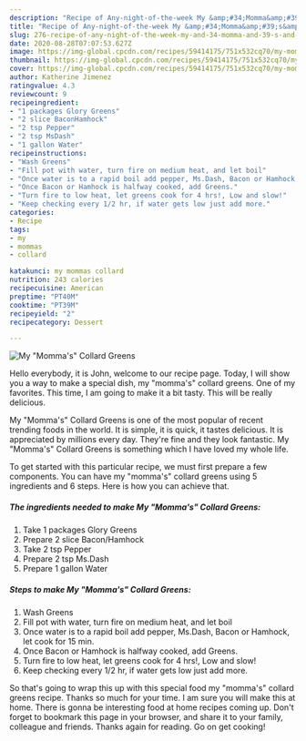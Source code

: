 ```yaml
---
description: "Recipe of Any-night-of-the-week My &amp;#34;Momma&amp;#39;s&amp;#34; Collard Greens"
title: "Recipe of Any-night-of-the-week My &amp;#34;Momma&amp;#39;s&amp;#34; Collard Greens"
slug: 276-recipe-of-any-night-of-the-week-my-and-34-momma-and-39-s-and-34-collard-greens
date: 2020-08-28T07:07:53.627Z
image: https://img-global.cpcdn.com/recipes/59414175/751x532cq70/my-mommas-collard-greens-recipe-main-photo.jpg
thumbnail: https://img-global.cpcdn.com/recipes/59414175/751x532cq70/my-mommas-collard-greens-recipe-main-photo.jpg
cover: https://img-global.cpcdn.com/recipes/59414175/751x532cq70/my-mommas-collard-greens-recipe-main-photo.jpg
author: Katherine Jimenez
ratingvalue: 4.3
reviewcount: 9
recipeingredient:
- "1 packages Glory Greens"
- "2 slice BaconHamhock"
- "2 tsp Pepper"
- "2 tsp MsDash"
- "1 gallon Water"
recipeinstructions:
- "Wash Greens"
- "Fill pot with water, turn fire on medium heat, and let boil"
- "Once water is to a rapid boil add pepper, Ms.Dash, Bacon or Hamhock, let cook for 15 min."
- "Once Bacon or Hamhock is halfway cooked, add Greens."
- "Turn fire to low heat, let greens cook for 4 hrs!, Low and slow!"
- "Keep checking every 1/2 hr, if water gets low just add more."
categories:
- Recipe
tags:
- my
- mommas
- collard

katakunci: my mommas collard 
nutrition: 243 calories
recipecuisine: American
preptime: "PT40M"
cooktime: "PT39M"
recipeyield: "2"
recipecategory: Dessert

---
```



![My &#34;Momma&#39;s&#34; Collard Greens](https://img-global.cpcdn.com/recipes/59414175/751x532cq70/my-mommas-collard-greens-recipe-main-photo.jpg)

Hello everybody, it is John, welcome to our recipe page. Today, I will show you a way to make a special dish, my &#34;momma&#39;s&#34; collard greens. One of my favorites. This time, I am going to make it a bit tasty. This will be really delicious.



My &#34;Momma&#39;s&#34; Collard Greens is one of the most popular of recent trending foods in the world. It is simple, it is quick, it tastes delicious. It is appreciated by millions every day. They're fine and they look fantastic. My &#34;Momma&#39;s&#34; Collard Greens is something which I have loved my whole life.


To get started with this particular recipe, we must first prepare a few components. You can have my &#34;momma&#39;s&#34; collard greens using 5 ingredients and 6 steps. Here is how you can achieve that.

<!--inarticleads1-->

##### The ingredients needed to make My &#34;Momma&#39;s&#34; Collard Greens:

1. Take 1 packages Glory Greens
1. Prepare 2 slice Bacon/Hamhock
1. Take 2 tsp Pepper
1. Prepare 2 tsp Ms.Dash
1. Prepare 1 gallon Water




<!--inarticleads2-->

##### Steps to make My &#34;Momma&#39;s&#34; Collard Greens:

1. Wash Greens
1. Fill pot with water, turn fire on medium heat, and let boil
1. Once water is to a rapid boil add pepper, Ms.Dash, Bacon or Hamhock, let cook for 15 min.
1. Once Bacon or Hamhock is halfway cooked, add Greens.
1. Turn fire to low heat, let greens cook for 4 hrs!, Low and slow!
1. Keep checking every 1/2 hr, if water gets low just add more.




So that's going to wrap this up with this special food my &#34;momma&#39;s&#34; collard greens recipe. Thanks so much for your time. I am sure you will make this at home. There is gonna be interesting food at home recipes coming up. Don't forget to bookmark this page in your browser, and share it to your family, colleague and friends. Thanks again for reading. Go on get cooking!
